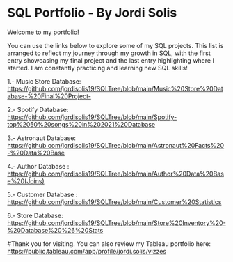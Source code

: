# SQL Portfolio - By Jordi Solis


Welcome to my portfolio!

You can use the links below to explore some of my SQL projects. This list is arranged to reflect my journey through my growth in SQL, with the first entry showcasing my final project and the last entry highlighting where I started. I am constantly practicing and learning new SQL skills!



1.- Music Store Database: https://github.com/jordisolis19/SQLTree/blob/main/Music%20Store%20Database-%20Final%20Project-

2.- Spotify Database: https://github.com/jordisolis19/SQLTree/blob/main/Spotify-top%2050%20songs%20in%202021%20Database

3.- Astronaut Database: https://github.com/jordisolis19/SQLTree/blob/main/Astronaut%20Facts%20-%20Data%20Base

4.-  Author Database : https://github.com/jordisolis19/SQLTree/blob/main/Author%20Data%20Base%20(Joins)

5.- Customer Database : https://github.com/jordisolis19/SQLTree/blob/main/Customer%20Statistics

6.-  Store Database: https://github.com/jordisolis19/SQLTree/blob/main/Store%20Inventory%20-%20Database%20%26%20Stats

#Thank you for visiting. You can also review my Tableau portfolio here: https://public.tableau.com/app/profile/jordi.solis/vizzes
